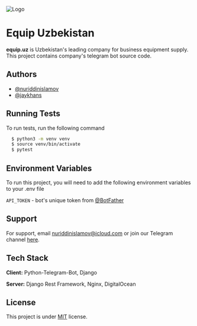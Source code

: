 ![Logo](https://i.ibb.co/xYt3kZh/Equip-logo.jpg)

# Equip Uzbekistan

**equip.uz** is Uzbekistan's leading company for business equipment supply. This project contains company's telegram bot source code.

## Authors

-   [@nuriddinislamov](https://www.github.com/nuriddinislamov)
-   [@jaykhans](https://github.com/jaykhans)

## Running Tests

To run tests, run the following command

```bash
  $ python3 -m venv venv
  $ source venv/bin/activate
  $ pytest
```

## Environment Variables

To run this project, you will need to add the following environment variables to your .env file

`API_TOKEN` - bot's unique token from [@BotFather](https://t.me/BotFather)

## Support

For support, email nuriddinislamov@icloud.com or join our Telegram channel [here](https://t.me/nuriddinislamov).

## Tech Stack

**Client:** Python-Telegram-Bot, Django

**Server:** Django Rest Framework, Nginx, DigitalOcean

## License

This project is under [MIT](https://choosealicense.com/licenses/mit/) license.
